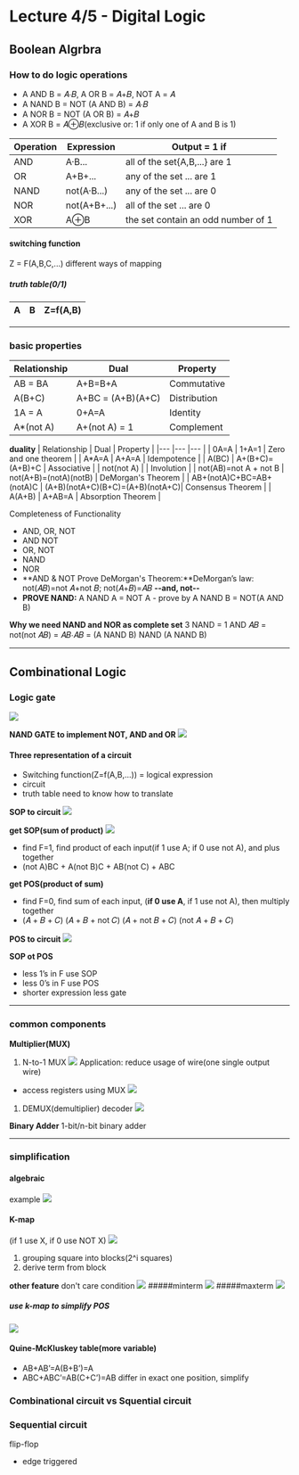 # Lecture 4/5 - Digital Logic

## Boolean Algrbra

### How to do logic operations
 - A AND B = 𝐴⋅𝐵, A OR B = 𝐴+𝐵, NOT A = 𝐴
 - A NAND B = NOT (A AND B) = 𝐴⋅𝐵
 - A NOR B = NOT (A OR B) = 𝐴+𝐵
 - A XOR B = 𝐴⊕𝐵(exclusive or: 1 if only one of A and B is 1)

|   Operation	|   Expression	|   Output = 1 if	|
|---	|---	|---	|
|    AND 	|   A·B...	|   all of the set{A,B,...} are 1	|
|    OR	|   A+B+...	|   any of the set ... are 1	|
|    NAND	|   not(A·B...)	|   any of the set ... are 0	|
|    NOR	|   not(A+B+...)	|   all of the set ... are 0	|
|    XOR	|   A⊕B	|   the set contain an odd number of 1	|

#### switching function
Z = F(A,B,C,...)
different ways of mapping

##### truth table(0/1)
|   A	|   B	|   Z=f(A,B)	|
|---	|---	|---	|

---
### basic properties
|   Relationship	|   Dual	|   Property	|
|---	|---	|---	|
|   AB = BA  	|   A+B=B+A	|   Commutative	|
|   A(B+C)  	|   A+BC = (A+B)(A+C)	|   Distribution	|
|   1A = A  	|   0+A=A	|   Identity	|
|   A*(not A)  	|   A+(not A) = 1	|   Complement	|

**duality**
|   Relationship  	|   Dual	|   Property	|
|---	|---	|---	|
|   0A=A	|   1+A=1	|   Zero and one theorem	|
|   A*A=A  	|   A+A=A	|   Idempotence	|
|   A(BC)  	|   A+(B+C)=(A+B)+C	|   Associative	|
|   not(not A)  	|   	|   Involution	|
|   not(AB)=not A + not B  	|   not(A+B)=(notA)(notB)	|   DeMorgan's Theorem	|
|   AB+(notA)C+BC=AB+(notA)C  	|   (A+B)(notA+C)(B+C)=(A+B)(notA+C)|   Consensus Theorem	|
|   A(A+B)  	|   A+AB=A	|   Absorption Theorem	|


Completeness of Functionality
 - AND, OR, NOT
 - AND NOT
 - OR, NOT
 - NAND
 - NOR
 - **AND & NOT Prove DeMorgan's Theorem:**DeMorgan’s law: not(𝐴𝐵)=not 𝐴+not 𝐵; not(𝐴+𝐵)=𝐴𝐵 **--and, not--**
 - **PROVE NAND:** A NAND A = NOT A - prove by A NAND B = NOT(A AND B)

**Why we need NAND and NOR as complete set**
3 NAND = 1 AND
𝐴𝐵 = not(not 𝐴𝐵) = 𝐴𝐵⋅𝐴𝐵 = (A NAND B) NAND (A NAND B)

---

## Combinational Logic
### Logic gate
![](logic_gate.png)

**NAND GATE to implement NOT, AND and OR**
![](NAND_gate.png)

#### Three representation of a circuit
- Switching function(Z=f(A,B,...)) = logical expression
- circuit
- truth table
need to know how to translate

**SOP to circuit**
![](sop2cir.png)

**get SOP(sum of product)**
![](table2sop.png)
 - find F=1, find product of each input(if 1 use A; if 0 use not A), and plus together
 - (not A)BC + A(not B)C + AB(not C) + ABC

**get POS(product of sum)**
 - find F=0, find sum of each input, (**if 0 use A**, if 1 use not A), then multiply together
 - (𝐴 + 𝐵 + 𝐶) (𝐴 + 𝐵 + not 𝐶) (𝐴 + not 𝐵 + 𝐶) (not 𝐴 + 𝐵 + 𝐶)

**POS to circuit**
![](pos2cir.png)

**SOP ot POS**
- less 1’s in F use SOP
- less 0’s in F use POS
- shorter expression less gate



---
### common components

**Multiplier(MUX)**
1. N-to-1 MUX
![](MUX.png)
Application: reduce usage of wire(one single output wire)
 - access registers using MUX
![](regMUX.png)

1. DEMUX(demultiplier)
decoder 
![](DEMUX.png)

**Binary Adder**
1-bit/n-bit binary adder


---
### simplification
#### algebraic
example
![](simplify.png)

#### K-map
(if 1 use X, if 0 use NOT X)
![](kmap1.png)
1. grouping square into blocks(2^i squares)
2. derive term from block

**other feature**
don't care condition
![](kmap2.png)
#####minterm
![](kmap_min.png)
#####maxterm
![](kmap_max.png)

##### use k-map to simplify POS
![](kmap_pos.png)

#### Quine-McKluskey table(more variable)
- AB+AB’=A(B+B’)=A
- ABC+ABC’=AB(C+C’)=AB
differ in exact one position, simplify

### Combinational circuit vs Squential circuit


### Sequential circuit
flip-flop
 - edge triggered






